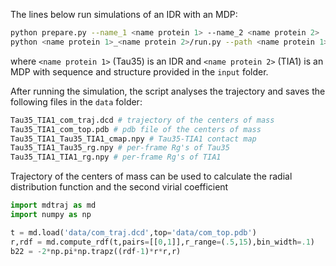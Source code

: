 The lines below run simulations of an IDR with an MDP:

```bash
python prepare.py --name_1 <name protein 1> --name_2 <name protein 2>
python <name protein 1>_<name protein 2>/run.py --path <name protein 1>_<name protein 2>
```

where `<name protein 1>` (Tau35) is an IDR and `<name protein 2>` (TIA1) is an MDP with sequence and structure provided in the `input` folder.

After running the simulation, the script analyses the trajectory and saves the following files in the `data` folder:

```bash
Tau35_TIA1_com_traj.dcd # trajectory of the centers of mass
Tau35_TIA1_com_top.pdb # pdb file of the centers of mass
Tau35_TIA1_Tau35_TIA1_cmap.npy # Tau35-TIA1 contact map
Tau35_TIA1_Tau35_rg.npy # per-frame Rg's of Tau35
Tau35_TIA1_TIA1_rg.npy # per-frame Rg's of TIA1
```

Trajectory of the centers of mass can be used to calculate the radial distribution function and the second virial coefficient

```python
import mdtraj as md
import numpy as np

t = md.load('data/com_traj.dcd',top='data/com_top.pdb')
r,rdf = md.compute_rdf(t,pairs=[[0,1]],r_range=(.5,15),bin_width=.1)
b22 = -2*np.pi*np.trapz((rdf-1)*r*r,r)
```
